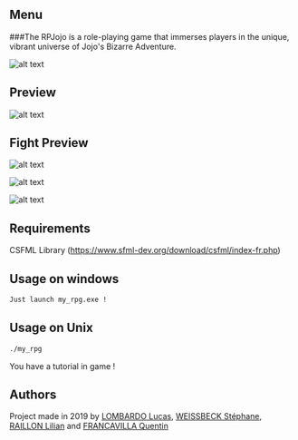 ## Menu

###The RPJojo is a role-playing game that immerses players in the unique, vibrant universe of Jojo's Bizarre Adventure.

![alt text](https://i.imgur.com/eD3spyj.png)

## Preview

![alt text](https://i.imgur.com/APfTzba.png)

## Fight Preview

![alt text](https://i.imgur.com/j9Zx2xo.png)

![alt text](https://i.imgur.com/gYPcdSL.jpg?1)

![alt text](https://media.giphy.com/media/H4oREYqFnHNsdUqtJU/giphy.gif)

## Requirements

CSFML Library (https://www.sfml-dev.org/download/csfml/index-fr.php)

## Usage on windows

```bash
Just launch my_rpg.exe !
```

## Usage on Unix

```bash
./my_rpg
```

You have a tutorial in game !

## Authors

Project made in 2019 by [LOMBARDO Lucas](https://www.linkedin.com/in/lucas-lombardo-173062187/), [WEISSBECK Stéphane](https://i.imgur.com/YVR8fxv.png), [RAILLON Lilian](https://www.linkedin.com/in/lilian-raillon-190a4a177/) and [FRANCAVILLA Quentin](https://www.linkedin.com/in/quentin-francavilla-585106179/)
